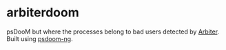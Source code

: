 # arbiterdoom
psDooM but where the processes belong to bad users detected by [Arbiter](https://gitlab.chpc.utah.edu/arbiter2/arbiter2). Built using [psdoom-ng](https://github.com/orsonteodoro/psdoom-ng).

